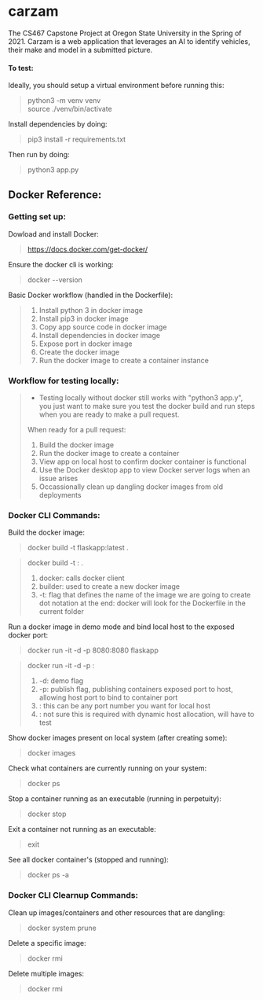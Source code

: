 # carzam
The CS467 Capstone Project at Oregon State University in the Spring of 2021. Carzam is a web application that leverages an AI to identify vehicles, their make and model in a submitted picture.

 #### To test:
 Ideally, you should setup a virtual environment before running this:
 > python3 -m venv venv  
 > source ./venv/bin/activate  

 Install dependencies by doing:  
 > pip3 install -r requirements.txt

 Then run by doing:  
 > python3 app.py

## Docker Reference:

### Getting set up:

Dowload and install Docker:
> https://docs.docker.com/get-docker/


Ensure the docker cli is working:
> docker --version


Basic Docker workflow (handled in the Dockerfile):
> 1. Install python 3 in docker image
> 2. Install pip3 in docker image
> 3. Copy app source code in docker image
> 4. Install dependencies in docker image
> 5. Expose port in docker image
> 6. Create the docker image
> 7. Run the docker image to create a container instance

### Workflow for testing locally:
> - Testing locally without docker still works with "python3 app.y", you just want to make sure you test the docker build and run steps when you are ready to make a pull request.
> 
> When ready for a pull request:
> 1. Build the docker image
> 2. Run the docker image to create a container
> 3. View app on local host to confirm docker container is functional
> 4. Use the Docker desktop app to view Docker server logs when an issue arises
> 5. Occassionally clean up dangling docker images from old deployments

### Docker CLI Commands:

Build the docker image:
> docker build -t flaskapp:latest .

> docker build -t <new image name>:<image version> .
> 1. docker: calls docker client
> 2. builder: used to create a new docker image
> 3. -t: flag that defines the name of the image we are going to create
> dot notation at the end: docker will look for the Dockerfile in the current folder

Run a docker image in demo mode and bind local host to the exposed docker port:
> docker run -it -d -p 8080:8080 flaskapp

> docker run -it -d -p <local port>:<exposed container port> <image name>
> 1. -d: demo flag
> 2. -p: publish flag, publishing containers exposed port to host, allowing host port to bind to container port
> 3. <local port>: this can be any port number you want for local host
> 4. <exposed container port>: not sure this is required with dynamic host allocation, will have to test

Show docker images present on local system (after creating some):
> docker images

Check what containers are currently running on your system:
> docker ps

Stop a container running as an executable (running in perpetuity):
> docker stop <container id>

Exit a container not running as an executable:
> exit

See all docker container's (stopped and running):
> docker ps -a

### Docker CLI Clearnup Commands:

Clean up images/containers and other resources that are dangling:
> docker system prune

Delete a specific image:
> docker rmi <image id>

Delete multiple images:
> docker rmi <image id> <image id>
